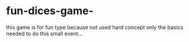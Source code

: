 # fun-dices-game-
this game is for fun type because not used hard concept only the basics needed to do this small event...
